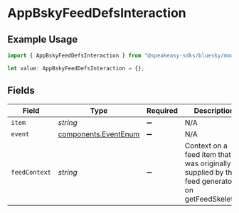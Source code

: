 # AppBskyFeedDefsInteraction

## Example Usage

```typescript
import { AppBskyFeedDefsInteraction } from "@speakeasy-sdks/bluesky/models/components";

let value: AppBskyFeedDefsInteraction = {};
```

## Fields

| Field                                                                                         | Type                                                                                          | Required                                                                                      | Description                                                                                   |
| --------------------------------------------------------------------------------------------- | --------------------------------------------------------------------------------------------- | --------------------------------------------------------------------------------------------- | --------------------------------------------------------------------------------------------- |
| `item`                                                                                        | *string*                                                                                      | :heavy_minus_sign:                                                                            | N/A                                                                                           |
| `event`                                                                                       | [components.EventEnum](../../models/components/eventenum.md)                                  | :heavy_minus_sign:                                                                            | N/A                                                                                           |
| `feedContext`                                                                                 | *string*                                                                                      | :heavy_minus_sign:                                                                            | Context on a feed item that was originally supplied by the feed generator on getFeedSkeleton. |